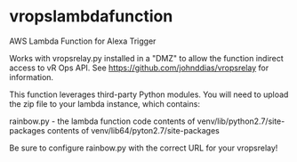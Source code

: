 # vropslambdafunction
AWS Lambda Function for Alexa Trigger

Works with vropsrelay.py installed in a "DMZ" to allow the function indirect access to vR Ops API.  See https://github.com/johnddias/vropsrelay for information.

This function leverages third-party Python modules.  You will need to upload the zip file to your lambda instance, which contains:

  rainbow.py - the lambda function code
  contents of venv/lib/python2.7/site-packages
  contents of venv/lib64/pyton2.7/site-packages

Be sure to configure rainbow.py with the correct URL for your vropsrelay!
